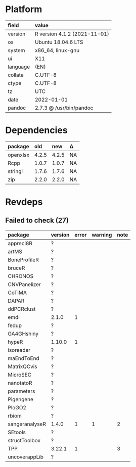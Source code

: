 # Platform

|field    |value                        |
|:--------|:----------------------------|
|version  |R version 4.1.2 (2021-11-01) |
|os       |Ubuntu 18.04.6 LTS           |
|system   |x86_64, linux-gnu            |
|ui       |X11                          |
|language |(EN)                         |
|collate  |C.UTF-8                      |
|ctype    |C.UTF-8                      |
|tz       |UTC                          |
|date     |2022-01-01                   |
|pandoc   |2.7.3 @ /usr/bin/pandoc      |

# Dependencies

|package  |old   |new   |Δ  |
|:--------|:-----|:-----|:--|
|openxlsx |4.2.5 |4.2.5 |NA |
|Rcpp     |1.0.7 |1.0.7 |NA |
|stringi  |1.7.6 |1.7.6 |NA |
|zip      |2.2.0 |2.2.0 |NA |

# Revdeps

## Failed to check (27)

|package        |version |error |warning |note |
|:--------------|:-------|:-----|:-------|:----|
|appreci8R      |?       |      |        |     |
|artMS          |?       |      |        |     |
|BoneProfileR   |?       |      |        |     |
|bruceR         |?       |      |        |     |
|CHRONOS        |?       |      |        |     |
|CNVPanelizer   |?       |      |        |     |
|CoTiMA         |?       |      |        |     |
|DAPAR          |?       |      |        |     |
|ddPCRclust     |?       |      |        |     |
|emdi           |2.1.0   |1     |        |     |
|fedup          |?       |      |        |     |
|GA4GHshiny     |?       |      |        |     |
|hypeR          |1.10.0  |1     |        |     |
|isoreader      |?       |      |        |     |
|maEndToEnd     |?       |      |        |     |
|MatrixQCvis    |?       |      |        |     |
|MicroSEC       |?       |      |        |     |
|nanotatoR      |?       |      |        |     |
|parameters     |?       |      |        |     |
|Pigengene      |?       |      |        |     |
|PloGO2         |?       |      |        |     |
|rbiom          |?       |      |        |     |
|sangeranalyseR |1.4.0   |1     |1       |2    |
|SEtools        |?       |      |        |     |
|structToolbox  |?       |      |        |     |
|TPP            |3.22.1  |1     |        |3    |
|uncoverappLib  |?       |      |        |     |

